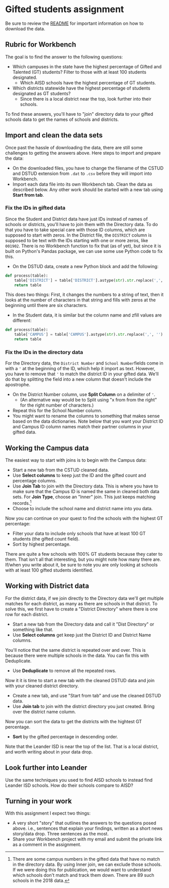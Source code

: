 # Gifted students assignment

Be sure to review the [README](README.md) for important information on how to download the data.

## Rubric for Workbench

The goal is to find the answer to the following questions:

- Which campuses in the state have the highest percentage of Gifted and Talented (GT) students? Filter to those with at least 100 students designated.
  - Which AISD schools have the highest percentage of GT students.
- Which districts statewide have the highest percentage of students designated as GT students?
  - Since there is a local district near the top, look further into their schools.

To find these answers, you'll have to "join" directory data to your gifted schools data to get the names of schools and districts.

## Import and clean the data sets

Once past the hassle of downloading the data, there are still some challenges to getting the answers above. Here steps to import and prepare the data:

- On the downloaded files, you have to change the filename of the CSTUD and DSTUD extension from `.dat` to `.csv` before they will import into Workbench.
- Import each data file into its own Workbench tab. Clean the data as described below. Any other work should be started with a new tab using **Start from tab**.

### Fix the IDs in gifted data

Since the Student and District data have just IDs instead of names of schools or districts, you'll have to join them with the Directory data. To do that you have to take special care with those ID columns, which are supposed to start with zeros. In the District file, the `DISTRICT` column is supposed to be text with the IDs starting with one or more zeros, like `001902`. There is no Workbench function to fix that (as of yet), but since it is built on Python's Pandas package, we can use some use Python code to fix this.

- On the DSTUD data, create a new Python block and add the following:

```python
def process(table):
    table['DISTRICT'] = table['DISTRICT'].astype(str).str.replace(',', '').str.zfill(6)
    return table
```

This does two things: First, it changes the numbers to a string of text, then it looks at the number of characters in that string and fills with zeros at the beginning until there are six characters.

- In the Student data, it is similar but the column name and zfill values are different:


```python
def process(table):
    table['CAMPUS'] = table['CAMPUS'].astype(str).str.replace(',', '').str.zfill(9)
    return table
```

### Fix the IDs in the directory data

For the Directory data, the `District Number` and `School Number`fields come in with a `'` at the beginning of the ID, which help it import as text. However, you have to remove that `'` to match the district ID in your gifted data. We'll do that by splitting the field into a new column that doesn't include the apostrophe.

- On the District Number column, use **Split Column** on a delimiter of `'`.
  - (An alternative way would be to Split using "x from from the right" for the right number of characters.)
- Repeat this for the School Number column.
- You might want to rename the columns to something that makes sense based on the data dictionaries. Note below that you want your District ID and Campus ID column names match their partner columns in your gifted data.

## Working the Campus data

The easiest way to start with joins is to begin with the Campus data:

- Start a new tab from the CSTUD cleaned data.
- Use **Select columns** to keep just the ID and the gifted count and percentage columns.
- Use **Join Tab** to join with the Directory data. This is where you have to make sure that the Campus ID is named the same in cleaned both data sets. For **Join Type**, choose an "Inner" join. This just keeps matching records.[^1]
- Choose to include the school name and district name into you data.

Now you can continue on your quest to find the schools with the highest GT percentage:

- Filter your data to include only schools that have at least 100 GT students (the gifted count field).
- Sort by highest percentage.

There are quite a few schools with 100% GT students because they cater to them. That isn't all that interesting, but you might note how many there are. If/when you write about it, be sure to note you are only looking at schools with at least 100 gifted students identified.

## Working with District data

For the district data, if we join directly to the Directory data we'll get multiple matches for each district, as many as there are schools in that district. To solve this, we first have to create a "District Directory" where there is one row for each district.

- Start a new tab from the Directory data and call it "Dist Directory" or something like that.
- Use **Select columns** get keep just the District ID and District Name columns.

You'll notice that the same district is repeated over and over. This is because there were multiple schools in the data. You can fix this with Deduplicate.

- Use **Deduplicate** to remove all the repeated rows.

Now it it is time to start a new tab with the cleaned DSTUD data and join with your cleaned district directory.

- Create a new tab, and use "Start from tab" and use the cleaned DSTUD data.
- Use **Join tab** to join with the district directory you just created. Bring over the district name column.

Now you can sort the data to get the districts with the hightest GT percentage.

- **Sort** by the gifted percentage in descending order.

Note that the Leander ISD is near the top of the list. That is a local district, and worth writing about in your data drop.

## Look further into Leander

Use the same techniques you used to find AISD schools to instead find Leander ISD schools. How do their schools compare to AISD?

## Turning in your work

With this assignment I expect two things:

- A very short "story" that outlines the answers to the questions posed above. i.e., sentences that explain your findings, written as a short news story/data drop. Three sentences as the most.
- Share your Workbench project with my email and submit the private link as a comment in the assignment.

[^1]: There are some campus numbers in the gifted data that have no match in the directory data. By using Inner join, we can exclude those schools. If we were doing this for publication, we would want to understand which schools don't match and track them down. There are 89 such schools in the 2018 data.
